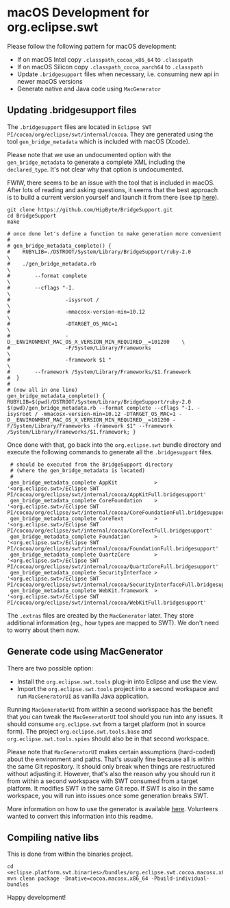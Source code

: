 macOS Development for org.eclipse.swt
=====================================

Please follow the following pattern for macOS development:

* If on macOS Intel copy `.classpath_cocoa_x86_64` to `.classpath`
* If on macOS Silicon copy `.classpath_cocoa_aarch64` to `.classpath`
* Update `.bridgesupport` files when necessary, i.e. consuming new api in newer macOS versions
* Generate native and Java code using `MacGenerator`



Updating .bridgesupport files
-----------------------------

The `.bridgesupport` files are located in `Eclipse SWT PI/cocoa/org/eclipse/swt/internal/cocoa`. They are
generated using the tool `gen_bridge_metadata` which is included with macOS (Xcode).

Please note that we use an undocumented option with the `gen_bridge_metadata` to generate a complete XML including the `declared_type`.
It's not clear why that option is undocumented.

FWIW, there seems to be an issue with the tool that is included in macOS. After lots of reading and asking questions, it seems that
the best approach is to build a current version yourself and launch it from there
(see tip [here](https://twitter.com/watson1978/status/786929396711948288)).

    git clone https://github.com/HipByte/BridgeSupport.git
    cd BridgeSupport
    make

    # once done let's define a function to make generation more convenient
    #
    # gen_bridge_metadata_complete() {
    #    RUBYLIB=./DSTROOT/System/Library/BridgeSupport/ruby-2.0                 \
    #    ./gen_bridge_metadata.rb                                                \
    #        --format complete                                                   \
    #        --cflags "-I.                                                       \
    #                  -isysroot /                                               \
    #                  -mmacosx-version-min=10.12                                \
    #                  -DTARGET_OS_MAC=1                                         \
    #                  -D__ENVIRONMENT_MAC_OS_X_VERSION_MIN_REQUIRED__=101200    \
    #                  -F/System/Library/Frameworks                              \
    #                  -framework $1 "                                           \
    #        --framework /System/Library/Frameworks/$1.framework
    #  }
    #
    # (now all in one line)
    gen_bridge_metadata_complete() { RUBYLIB=$(pwd)/DSTROOT/System/Library/BridgeSupport/ruby-2.0 $(pwd)/gen_bridge_metadata.rb --format complete --cflags "-I. -isysroot / -mmacosx-version-min=10.12 -DTARGET_OS_MAC=1 -D__ENVIRONMENT_MAC_OS_X_VERSION_MIN_REQUIRED__=101200 -F/System/Library/Frameworks -framework $1" --framework /System/Library/Frameworks/$1.framework; }

Once done with that, go back into the `org.eclipse.swt` bundle directory and execute the following commands to generate all the `.bridgesupport` files.

     # should be executed from the BridgeSupport directory
     # (where the gen_bridge_metadata is located)
     #
     gen_bridge_metadata_complete AppKit            > '<org.eclipse.swt>/Eclipse SWT PI/cocoa/org/eclipse/swt/internal/cocoa/AppKitFull.bridgesupport'
     gen_bridge_metadata_complete CoreFoundation    > '<org.eclipse.swt>/Eclipse SWT PI/cocoa/org/eclipse/swt/internal/cocoa/CoreFoundationFull.bridgesupport'
     gen_bridge_metadata_complete CoreText          > '<org.eclipse.swt>/Eclipse SWT PI/cocoa/org/eclipse/swt/internal/cocoa/CoreTextFull.bridgesupport'
     gen_bridge_metadata_complete Foundation        > '<org.eclipse.swt>/Eclipse SWT PI/cocoa/org/eclipse/swt/internal/cocoa/FoundationFull.bridgesupport'
     gen_bridge_metadata_complete QuartzCore        > '<org.eclipse.swt>/Eclipse SWT PI/cocoa/org/eclipse/swt/internal/cocoa/QuartzCoreFull.bridgesupport'
     gen_bridge_metadata_complete SecurityInterface > '<org.eclipse.swt>/Eclipse SWT PI/cocoa/org/eclipse/swt/internal/cocoa/SecurityInterfaceFull.bridgesupport'
     gen_bridge_metadata_complete WebKit.framework  > '<org.eclipse.swt>/Eclipse SWT PI/cocoa/org/eclipse/swt/internal/cocoa/WebKitFull.bridgesupport'

The `.extras` files are created by the `MacGenerator` later. They store additional information (eg., how types are mapped to SWT).
We don't need to worry about them now.


Generate code using MacGenerator
--------------------------------

There are two possible option:

* Install the `org.eclipse.swt.tools` plug-in into Eclipse and use the view.
* Import the `org.eclipse.swt.tools` project into a second workspace and run `MacGeneratorUI` as vanilla Java application.

Running `MacGeneratorUI` from within a second workspace has the benefit that you can tweak the `MacGeneratorUI` tool should you run into any issues.
It should consume `org.eclipse.swt` from a target platform (not in source form). The project `org.eclipse.swt.tools.base` and `org.eclipse.swt.tools.spies`
should also be in that second workspace.

Please note that `MacGeneratorUI` makes certain assumptions (hard-coded) about the environment and paths. That's usually fine
because all is within the same Git repository. It should only break when things are restructured without adjusting it. However, that's also
the reason why you should run it from within a second workspace with SWT consumed from a target platform. It modifies SWT *in* the same
Git repo. If SWT is also in the same workspace, you will run into issues once some generation breaks SWT.

More information on how to use the generator is available [here](https://www.eclipse.org/swt/macgen.php). Volunteers wanted to convert
this information into this readme.


Compiling native libs
---------------------

This is done from within the binaries project.

    cd <eclipse.platform.swt.binaries>/bundles/org.eclipse.swt.cocoa.macosx.x86_64
    mvn clean package -Dnative=cocoa.macosx.x86_64 -Pbuild-individual-bundles


Happy development!